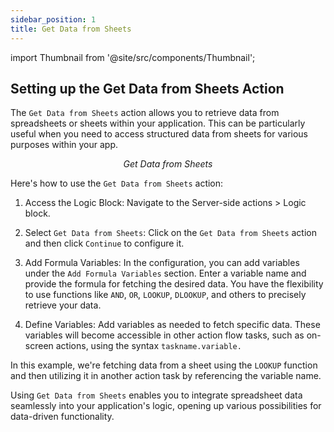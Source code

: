 ```yaml
---
sidebar_position: 1
title: Get Data from Sheets
---
```

import Thumbnail from '@site/src/components/Thumbnail';

## Setting up the Get Data from Sheets Action

The `Get Data from Sheets` action allows you to retrieve data from spreadsheets or sheets within your application. This can be particularly useful when you need to access structured data from sheets for various purposes within your app.

<figure>
<Thumbnail src="/img/reference/actionflow-blocks/get-data-from-sheet/get-data-from-sheet.jpeg" alt="Get Data from Sheets" />
<figcaption align='center'><i>Get Data from Sheets</i></figcaption>
</figure>

Here's how to use the `Get Data from Sheets` action:

1. Access the Logic Block: Navigate to the Server-side actions > Logic block.

2. Select `Get Data from Sheets`: Click on the `Get Data from Sheets` action and then click `Continue` to configure it.

3. Add Formula Variables: In the configuration, you can add variables under the `Add Formula Variables` section. Enter a variable name and provide the formula for fetching the desired data. You have the flexibility to use functions like `AND`, `OR`, `LOOKUP`, `DLOOKUP`, and others to precisely retrieve your data.

4. Define Variables: Add variables as needed to fetch specific data. These variables will become accessible in other action flow tasks, such as on-screen actions, using the syntax `taskname.variable.`

<figure>
<Thumbnail src="/img/reference/actionflow-blocks/get-data-from-sheet/action.jpeg" alt="get-data-from-sheet" />
</figure>

In this example, we're fetching data from a sheet using the `LOOKUP` function and then utilizing it in another action task by referencing the variable name.

Using `Get Data from Sheets` enables you to integrate spreadsheet data seamlessly into your application's logic, opening up various possibilities for data-driven functionality.
